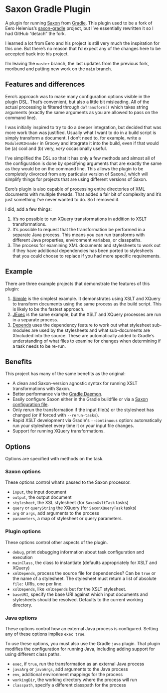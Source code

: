 # Saxon Gradle Plugin

A plugin for running [Saxon][saxon] from [Gradle][gradle]. This plugin
used to be a fork of Eero Helenius’s
[saxon-gradle](https://github.com/eerohele/saxon-gradle) project, but
I’ve essentially rewritten it so I had GitHub “detach” the fork.

I learned a lot from Eero and his project is still very much the
inspiration for this one. But there’s no reason that I’d expect any of
the changes here to be accepted back into his project.

I’m leaving the `master` branch, the last updates from the previous
fork, moribund and putting new work on the `main` branch.

## Features and differences

Eero’s approach was to make many configuration options visible in the
plugin DSL. That’s convenient, but also a little bit misleading. All
of the actual processing is filtered through `doTransform()` which
takes string arguments (exactly the same arguments as you are allowed
to pass on the command line).

I was initially inspired to try to do a deeper integration, but
decided that was more work than was justified. Usually what I want to
do in a build script is simply transform a document. I don’t need to,
for example, write a `ModuleURIHander` in Groovy and integrate it into
the build, even if that would be (a) cool and (b) very, *very*
occasionally useful.

I’ve simplified the DSL so that it has only a few methods and almost
all of the configuration is done by specifying arguments that are
exactly the same as they would be on the command line. This allows the
plugin to be completely divorced from any particular version of
SaxonJ, which will simplify things for projects that are using
different versions of Saxon.

Eero’s plugin is also capable of processing entire directories of XML
documents with multiple threads. That added a fair bit of complexity
and it’s just something I’ve never wanted to do. So I removed it.

I did, add a few things:

1. It’s no possible to run XQuery transformations in addition to XSLT
   transformations.
2. It’s possible to request that the transformation be performed in a
   separate Java process. This means you can run transforms with
   different Java properties, environment variabes, or classpaths.
3. The process for examining XML documents and stylesheets to work out
   if they have additional dependencies has been ported to stylesheets
   that you could choose to replace if you had more specific
   requirements.

## Example

There are three example projects that demonstrate the features of this
plugin:

1. [Simple](https://github.com/ndw/saxon-gradle/blob/main/examples/simple/)
   is the simplest example. It demonstrates using XSLT and XQuery to
   transform documents using the same process as the build script. This is
   likely to be the fastest approach.
2. [JExec](https://github.com/ndw/saxon-gradle/blob/main/examples/jexec/) is
   the same example, but the XSLT and XQuery processes are run in a separate
   process. 
3. [Depends](https://github.com/ndw/saxon-gradle/blob/main/examples/depends/)
   uses the dependency feature to work out what stylesheet sub-modules
   are used by the stylesheets and what sub-documents are XIncluded
   into the source. These are automatically added to Gradle’s
   understanding of what files to examine for changes when determining
   if a task needs to be re-run.

## Benefits

This project has many of the same benefits as the original:

- A clean and Saxon-version agnostic syntax for running XSLT
  transformations with Saxon.
- Better performance via the [Gradle Daemon][gradle-daemon].
- Easily configure Saxon either in the Gradle buildfile or via a
  [Saxon configuration file][saxon-config-file].
- Only rerun the transformation if the input file(s) or the stylesheet has
  changed (or if forced with `--rerun-tasks`).
- Rapid XSLT development via Gradle's `--continuous` option: automatically
  run your stylesheet every time it or your input file changes.
- Support for running XQuery transformations.

## Options

Options are specified with methods on the task. 

### Saxon options

These options control what’s passed to the Saxon processor.

* `input`, the input document
* `output`, the output document
* `stylesheet`, the XSL stylesheet (for `SaxonXsltTask` tasks)
* `query` or `queryString` the XQuery (for `SaxonXQueryTask` tasks)
* `arg` or `args`, add arguments to the process
* `parameters`, a map of stylesheet or query parameters.

### Plugin options

These options control other aspects of the plugin.

* `debug`, print debugging information about task configuration and execution
* `mainClass`, the class to instantiate (defaults appropriately for XSLT and XQuery)
* `xmlDepends`, process the source file for dependencies? Can be `true` or the
  name of a stylesheet. The stylesheet must return a list of absolute `file:` URIs, one
  per line.
* `xslDepends`, like `xmlDepends` but for the XSLT stylesheet.
* `baseURI`, specify the base URI against which input documents and
  stylesheets should be resolved. Defaults to the current working directory.

### Java options

These options control how an external Java process is configured.
Setting any of these options implies `exec true`.

To use these options, you must also use the Gradle `java` plugin. That
plugin modifies the configuration for running Java, including adding
support for using different class paths.

* `exec`, if `true`, run the transformation as an external Java process
* `javaArg` or `javaArgs`, add arguments to the Java process
* `env`, additional environment mappings for the process
* `workingDir`, the working directory where the process will run
* `classpath`, specify a different classpath for the process

[gradle]: http://gradle.org/
[gradle-daemon]: https://docs.gradle.org/current/userguide/gradle_daemon.html
[saxon]: http://saxonica.com/
[saxon-command-line]: http://www.saxonica.com/html/documentation/using-xsl/commandline/
[saxon-config-file]: http://saxonica.com/html/documentation/configuration/configuration-file
